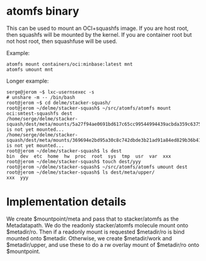 # atomfs binary

This can be used to mount an OCI+squashfs image.  If you are host
root, then squashfs will be mounted by the kernel.  If you are
container root but not host root, then squashfuse will be used.

Example:
```
atomfs mount containers/oci:minbase:latest mnt
atomfs umount mnt
```

Longer example:
```
serge@jerom ~$ lxc-usernsexec -s
# unshare -m -- /bin/bash
root@jerom ~$ cd delme/stacker-squash/
root@jerom ~/delme/stacker-squash$ ~/src/atomfs/atomfs mount oci:smtest-squashfs dest
/home/serge/delme/stacker-squash/dest/meta/mounts/5a27f94ae0691bd617c65cc99544994439acbda359c6375e103f4c099d7ab54c is not yet mounted...
/home/serge/delme/stacker-squash/dest/meta/mounts/369694e2bd95a30c8c742dbde3b21ad91a84ed829b36b41a76985025157dfd52 is not yet mounted...
root@jerom ~/delme/stacker-squash$ ls dest
bin  dev  etc  home  hw  proc  root  sys  tmp  usr  var  xxx
root@jerom ~/delme/stacker-squash$ touch dest/yyy
root@jerom ~/delme/stacker-squash$ ~/src/atomfs/atomfs umount dest
root@jerom ~/delme/stacker-squash$ ls dest/meta/upper/
xxx  yyy
```

# Implementation details

We create $mountpoint/meta and pass that to stacker/atomfs as the
Metadatapath.  We do the readonly stacker/atomfs molecule mount
onto $metadir/ro.  Then if a readonly mount is requested
$metadir/ro is bind mounted onto $metadir.  Otherwise, we create
$metadir/work and $metadir/upper, and use these to do a rw
overlay mount of $metadir/ro onto $mountpoint.
